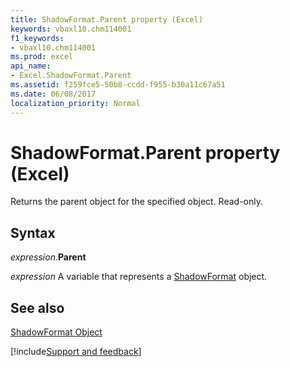 ```yaml
---
title: ShadowFormat.Parent property (Excel)
keywords: vbaxl10.chm114001
f1_keywords:
- vbaxl10.chm114001
ms.prod: excel
api_name:
- Excel.ShadowFormat.Parent
ms.assetid: f259fce5-50b8-ccdd-f955-b30a11c67a51
ms.date: 06/08/2017
localization_priority: Normal
---
```



# ShadowFormat.Parent property (Excel)

Returns the parent object for the specified object. Read-only.


## Syntax

_expression_.**Parent**

_expression_ A variable that represents a [ShadowFormat](Excel.ShadowFormat.md) object.


## See also


[ShadowFormat Object](Excel.ShadowFormat.md)

[!include[Support and feedback](~/includes/feedback-boilerplate.md)]